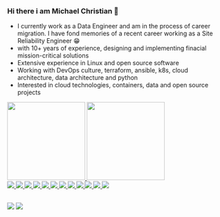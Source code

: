 ### Hi there i am Michael Christian 👋

- I currently work as a Data Engineer and am in the process of career migration. I have fond memories of a recent career working as a Site Reliability Engineer 😁
- with 10+ years of experience, designing and implementing finacial mission-critical solutions
- Extensive experience in Linux and open source software
- Working with DevOps culture, terraform, ansible, k8s, cloud architecture, data architecture and python
- Interested in cloud technologies, containers, data and open source projects
 <div>
  <a href="https://github.com/mchristian279">
  <img height="180em" src="https://github-readme-stats.vercel.app/api?username=mchristian279&show_icons=true&theme=tokyonight&include_all_commits=true&count_private=true"/>
  <img height="180em" src="https://github-readme-stats.vercel.app/api/top-langs/?username=mchristian279&layout=compact&langs_count=7&theme=onedark"/>
</div>

<div>
  
<img src="https://img.shields.io/badge/Amazon%20AWS-232F3E.svg?style=for-the-badge&logo=Amazon-AWS&logoColor=white" >
<img src="https://img.shields.io/badge/Microsoft%20Azure-0078D4.svg?style=for-the-badge&logo=Microsoft-Azure&logoColor=white" >
<img src="https://img.shields.io/badge/Google%20Cloud-4285F4.svg?style=for-the-badge&logo=Google-Cloud&logoColor=white" >
<img src="https://img.shields.io/badge/Terraform-7B42BC.svg?style=for-the-badge&logo=Terraform&logoColor=white" >
<img src="https://img.shields.io/badge/Ansible-EE0000.svg?style=for-the-badge&logo=Ansible&logoColor=white" >
<img src="https://img.shields.io/badge/shell_script-%23121011.svg?style=for-the-badge&logo=gnu-bash&logoColor=white" >
<img src="https://img.shields.io/badge/Apache%20Spark-E25A1C.svg?style=for-the-badge&logo=Apache-Spark&logoColor=white" >
<img src="https://img.shields.io/badge/Python-3776AB.svg?style=for-the-badge&logo=Python&logoColor=white" >
<img src="https://img.shields.io/badge/Kubernetes-326CE5.svg?style=for-the-badge&logo=Kubernetes&logoColor=white" >
<img src="https://img.shields.io/badge/Apache%20Kafka-231F20.svg?style=for-the-badge&logo=Apache-Kafka&logoColor=white" >
<img src="https://img.shields.io/badge/Linux-FCC624.svg?style=for-the-badge&logo=Linux&logoColor=black" >
<img src="https://img.shields.io/badge/Docker-2496ED.svg?style=for-the-badge&logo=Docker&logoColor=white" >
</div>
 
 ##
 
  <div> 
  <a href="https://instagram.com/michael_christianr" target="_blank"><img src="https://img.shields.io/badge/-Instagram-%23E4405F?style=for-the-badge&logo=instagram&logoColor=white" target="_blank"></a>
  <a href="https://www.linkedin.com/in/michael-reis-ba9b1441/" target="_blank"><img src="https://img.shields.io/badge/-LinkedIn-%230077B5?style=for-the-badge&logo=linkedin&logoColor=white" target="_blank"></a> 
 
<!-- ![Snake animation](https://github.com/mchristian279/mchristian279/blob/output/github-contribution-grid-snake.svg) -->
 
</div>
  
  
